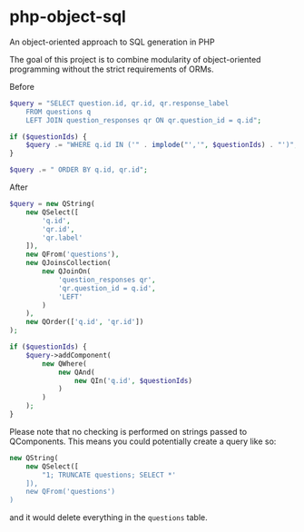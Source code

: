 # php-object-sql
An object-oriented approach to SQL generation in PHP

The goal of this project is to combine modularity of object-oriented programming without the strict requirements of ORMs.

Before
```php
$query = "SELECT question.id, qr.id, qr.response_label
    FROM questions q
    LEFT JOIN question_responses qr ON qr.question_id = q.id";

if ($questionIds) {
    $query .= "WHERE q.id IN ('" . implode("','", $questionIds) . "')";
}

$query .= " ORDER BY q.id, qr.id";
```

After
```php
$query = new QString(
    new QSelect([
        'q.id',
        'qr.id',
        'qr.label'
    ]),
    new QFrom('questions'),
    new QJoinsCollection(
        new QJoinOn(
            'question_responses qr',
            'qr.question_id = q.id',
            'LEFT'
        )
    ),
    new QOrder(['q.id', 'qr.id'])
);

if ($questionIds) {
    $query->addComponent(
        new QWhere(
            new QAnd(
                new QIn('q.id', $questionIds)
            )
        )
    );
}
```

Please note that no checking is performed on strings passed to QComponents. This means you could potentially create a query like so:
```php
new QString(
    new QSelect([
        "1; TRUNCATE questions; SELECT *'
    ]),
    new QFrom('questions')
)
```
and it would delete everything in the `questions` table.
